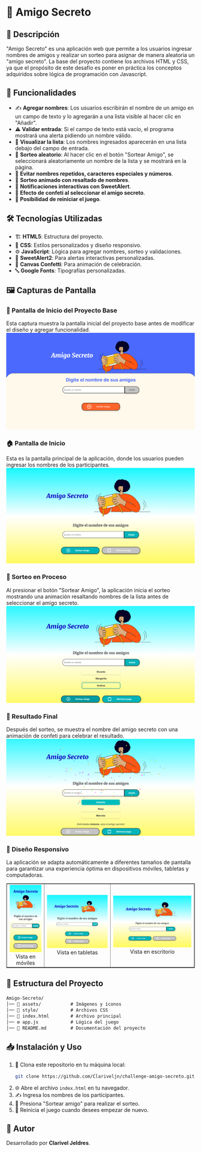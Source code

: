 # 🎁 Amigo Secreto

## 📌 Descripción

"Amigo Secreto" es una aplicación web que permite a los usuarios ingresar nombres de amigos y realizar un sorteo para asignar de manera aleatoria un "amigo secreto". 
La base del proyecto contiene los archivos HTML y CSS, ya que el propósito de este desafío es poner en práctica los conceptos adquiridos sobre lógica de programación con Javascript.

## 🎯 Funcionalidades

- ✍️ **Agregar nombres**: Los usuarios escribirán el nombre de un amigo en un campo de texto y lo agregarán a una lista visible al hacer clic en "Añadir".
- ⚠️ **Validar entrada**: Si el campo de texto está vacío, el programa mostrará una alerta pidiendo un nombre válido.
- 📜 **Visualizar la lista**: Los nombres ingresados aparecerán en una lista debajo del campo de entrada.
- 🎲 **Sorteo aleatorio**: Al hacer clic en el botón "Sortear Amigo", se seleccionará aleatoriamente un nombre de la lista y se mostrará en la página.
- 🚫 **Evitar nombres repetidos, caracteres especiales y números**.
- 🎉 **Sorteo animado con resaltado de nombres**.
- 🔔 **Notificaciones interactivas con SweetAlert**.
- 🎊 **Efecto de confeti al seleccionar el amigo secreto**.
- 🔄 **Posibilidad de reiniciar el juego**.

## 🛠 Tecnologías Utilizadas

- 🏗 **HTML5**: Estructura del proyecto.
- 🎨 **CSS**: Estilos personalizados y diseño responsivo.
- ⚙️ **JavaScript**: Lógica para agregar nombres, sorteo y validaciones.
- 🚀 **SweetAlert2**: Para alertas interactivas personalizadas.
- 🎇 **Canvas Confetti**: Para animación de celebración.
- 🔤 **Google Fonts**: Tipografías personalizadas.

## 🖼 Capturas de Pantalla

### 📂 Pantalla de Inicio del Proyecto Base
Esta captura muestra la pantalla inicial del proyecto base antes de modificar el diseño y agregar funcionalidad.
![Pantalla de Inicio del Proyecto Base](assets/pantalla_inicio_proyecto_base.png)

### 🏠 Pantalla de Inicio
Esta es la pantalla principal de la aplicación, donde los usuarios pueden ingresar los nombres de los participantes.
![Pantalla de Inicio](assets/pantalla_inicio.png)

### 🔄 Sorteo en Proceso
Al presionar el botón "Sortear Amigo", la aplicación inicia el sorteo mostrando una animación resaltando nombres de la lista antes de seleccionar el amigo secreto.
![Sorteo en Proceso](assets/sorteo_en_proceso.png)

### 🎉 Resultado Final
Después del sorteo, se muestra el nombre del amigo secreto con una animación de confeti para celebrar el resultado.
![Resultado del Sorteo](assets/resultado_final.png)

### 📱 Diseño Responsivo
La aplicación se adapta automáticamente a diferentes tamaños de pantalla para garantizar una experiencia óptima en dispositivos móviles, tabletas y computadoras.

<table border="none">
  <tr>
    <td align="center">
      <img src="assets/vista_para_moviles.png" width="200"/>
      <br>Vista en móviles
    </td>
    <td align="center">
      <img src="assets/vista_para_tabletas.png" width="530"/>
      <br>Vista en tabletas
    </td>
    <td align="center">
      <img src="assets/vista_de_escritorio.png" width="700"/>
      <br>Vista en escritorio
    </td>
  </tr>
</table>



## 📁 Estructura del Proyecto
```
Amigo-Secreto/
│── 📂 assets/           # Imágenes y íconos
│── 🎨 style/            # Archivos CSS
│── 📄 index.html        # Archivo principal
│── ⚙️ app.js            # Lógica del juego
│── 📖 README.md         # Documentación del proyecto
```

## 📥 Instalación y Uso

1. 📂 Clona este repositorio en tu máquina local:
   ```sh
   git clone https://github.com/Clariveljn/challenge-amigo-secreto.git
   ```
2. 🌐 Abre el archivo `index.html` en tu navegador.
3. ✍️ Ingresa los nombres de los participantes.
4. 🎲 Presiona "Sortear amigo" para realizar el sorteo.
5. 🔄 Reinicia el juego cuando desees empezar de nuevo.

## 👤 Autor
Desarrollado por **Clarivel Jeldres**.


